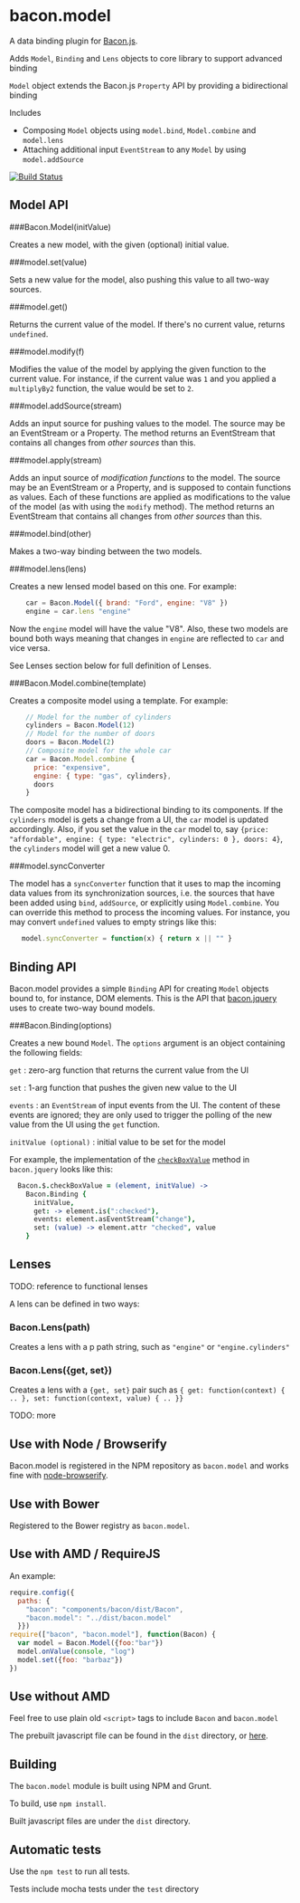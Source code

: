 # bacon.model

A data binding plugin for [Bacon.js](https://github.com/baconjs/bacon.js).

Adds `Model`, `Binding` and `Lens` objects to core library to support advanced binding

`Model` object extends the Bacon.js `Property` API by providing a bidirectional binding

Includes

- Composing `Model` objects using `model.bind`, `Model.combine` and `model.lens`
- Attaching additional input `EventStream` to any `Model` by using
  `model.addSource`

[![Build Status](https://api.travis-ci.org/wolfflow/bacon.model.png)](https://travis-ci.org/wolfflow/bacon.model)

## Model API

###Bacon.Model(initValue)

Creates a new model, with the given (optional) initial value.

###model.set(value)

Sets a new value for the model, also pushing this
value to all two-way sources.

###model.get()

Returns the current value of the model. If there's no current value,
returns `undefined`.

###model.modify(f)

Modifies the value of the model by applying the
given function to the current value. For instance, if the current value
was `1` and you applied a `multiplyBy2` function, the value would be set
to `2`.

###model.addSource(stream)

Adds an input source for pushing values to
the model. The source may be an EventStream or a Property. The method
returns an EventStream that contains all changes from *other sources*
than this.

###model.apply(stream)

Adds an input source of *modification functions* to the model. The source may be an EventStream or a Property, and is supposed to contain functions as values. Each of these functions are applied as modifications to the value of the model (as with using the `modify` method). The method returns an EventStream that contains all changes from *other sources* than this.

###model.bind(other)

Makes a two-way binding between the two models.

###model.lens(lens)

Creates a new lensed model based on this one. For example:

```js
    car = Bacon.Model({ brand: "Ford", engine: "V8" })
    engine = car.lens "engine"
```

Now the `engine` model will have the value "V8". Also, these two models
are bound both ways meaning that changes in `engine` are reflected to
`car` and vice versa.

See Lenses section below for full definition of Lenses.

###Bacon.Model.combine(template)

Creates a composite model using a template. For example:

```js
    // Model for the number of cylinders
    cylinders = Bacon.Model(12)
    // Model for the number of doors
    doors = Bacon.Model(2)
    // Composite model for the whole car
    car = Bacon.Model.combine {
      price: "expensive",
      engine: { type: "gas", cylinders},
      doors
    }
```

The composite model has a bidirectional binding to its components. If
the `cylinders` model is gets a change from a UI, the `car` model is
updated accordingly. Also, if you set the value in the `car` model to,
say `{price: "affordable", engine: { type: "electric", cylinders: 0 },
doors: 4}`, the `cylinders` model will get a new value 0.

###model.syncConverter

The model has a `syncConverter` function that it uses to map the
incoming data values from its synchronization sources, i.e. the sources
that have been added using `bind`, `addSource`, or explicitly using
`Model.combine`. You can override this method to process the incoming
values. For instance, you may convert `undefined` values to empty
strings like this:

```js
   model.syncConverter = function(x) { return x || "" }
```

## Binding API

Bacon.model provides a simple `Binding` API for creating `Model` objects bound to,
for instance, DOM elements. This is the API that [bacon.jquery](https://github.com/baconjs/bacon.jquery)
uses to create two-way bound models.

###Bacon.Binding(options)

Creates a new bound `Model`. The `options` argument is an object containing the following fields:

`get` : zero-arg function that returns the current value from the UI

`set` : 1-arg function that pushes the given new value to the UI

`events` : an `EventStream` of input events from the UI. The content of
these events are ignored; they are only used to trigger the polling of
the new value from the UI using the `get` function.

`initValue (optional)` : initial value to be set for the model

For example, the implementation of the [`checkBoxValue`](https://github.com/baconjs/bacon.jquery#baconcheckboxvaluefield--initvalue) 
method in `bacon.jquery` looks like this:

```coffeescript
  Bacon.$.checkBoxValue = (element, initValue) ->
    Bacon.Binding {
      initValue,
      get: -> element.is(":checked"),
      events: element.asEventStream("change"),
      set: (value) -> element.attr "checked", value
    }
```

## Lenses 

TODO: reference to functional lenses

A lens can be defined in two ways:

### Bacon.Lens(path)

Creates a lens with a p path string, such as `"engine"` or `"engine.cylinders"`

### Bacon.Lens({get, set})

Creates a lens with a `{get, set}` pair such as `{ get: function(context) { .. }, set: function(context, value)
  { .. }}`

TODO: more

## Use with Node / Browserify

Bacon.model is registered in the NPM repository as `bacon.model` and works fine with [node-browserify](https://github.com/substack/node-browserify).

## Use with Bower

Registered to the Bower registry as `bacon.model`.

## Use with AMD / RequireJS

An example:

```js
require.config({
  paths: {
    "bacon": "components/bacon/dist/Bacon",
    "bacon.model": "../dist/bacon.model"
  }})
require(["bacon", "bacon.model"], function(Bacon) {
  var model = Bacon.Model({foo:"bar"})
  model.onValue(console, "log")
  model.set({foo: "barbaz"})
})
```
## Use without AMD

Feel free to use plain old `<script>` tags to include `Bacon` and `bacon.model`

The prebuilt javascript file can be found in the `dist` directory, or [here](https://raw.github.com/baconjs/bacon.model/master/dist/bacon.model.js).

## Building

The `bacon.model` module is built using NPM and Grunt.

To build, use `npm install`.

Built javascript files are under the `dist` directory.

## Automatic tests

Use the `npm test` to run all tests.

Tests include mocha tests under the `test` directory

